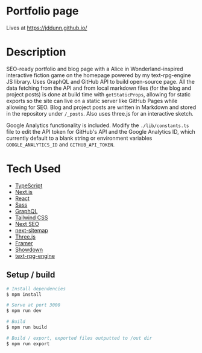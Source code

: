 # Portfolio page

Lives at https://jddunn.github.io/

# Description

SEO-ready portfolio and blog page with a Alice in Wonderland-inspired interactive fiction game on the homepage powered by my text-rpg-engine JS library. Uses GraphQL and GitHub API to build open-source page. All the data fetching from the API and from local markdown files (for the blog and project posts) is done at build time with `getStaticProps`, allowing for static exports so the site can live on a static server like GitHub Pages while allowing for SEO. Blog and project posts are written in Markdown and stored in the repository under `/_posts`. Also uses three.js for an interactive sketch.

Google Analytics functionality is included. Modify the `./lib/constants.ts` file to edit the API token for GitHub's API and the Google Analytics ID, which currently default to a blank string or environment variables `GOOGLE_ANALYTICS_ID` and `GITHUB_API_TOKEN`.

# Tech Used

- [TypeScript](https://www.typescriptlang.org/)
- [Next.js](https://nextjs.org/)
- [React](https://react.dev/)
- [Sass](https://sass-lang.com/)
- [GraphQL](https://graphql.org/)
- [Tailwind CSS](https://tailwindcss.com/)
- [Next SEO](https://github.com/garmeeh/next-seo/)
- [next-sitemap](https://www.npmjs.com/package/next-sitemap)
- [Three.js](https://threejs.org/)
- [Framer](https://www.framer.com/motion/)
- [Showdown](https://github.com/showdownjs/showdown)
- [text-rpg-engine](https://jddunn.github.io/text-rpg-engine/)

## Setup / build

```bash
# Install dependencies
$ npm install

# Serve at port 3000
$ npm run dev

# Build
$ npm run build

# Build / export, exported files outputted to /out dir
$ npm run export
```


